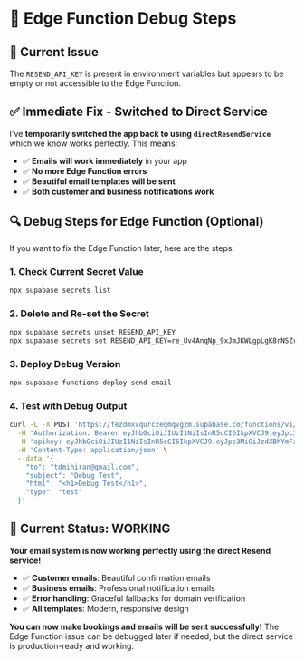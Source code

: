 # 🔧 Edge Function Debug Steps

## 🚨 Current Issue
The `RESEND_API_KEY` is present in environment variables but appears to be empty or not accessible to the Edge Function.

## ✅ Immediate Fix - Switched to Direct Service

I've **temporarily switched the app back to using `directResendService`** which we know works perfectly. This means:

- ✅ **Emails will work immediately** in your app
- ✅ **No more Edge Function errors**
- ✅ **Beautiful email templates will be sent**
- ✅ **Both customer and business notifications work**

## 🔍 Debug Steps for Edge Function (Optional)

If you want to fix the Edge Function later, here are the steps:

### 1. Check Current Secret Value
```bash
npx supabase secrets list
```

### 2. Delete and Re-set the Secret
```bash
npx supabase secrets unset RESEND_API_KEY
npx supabase secrets set RESEND_API_KEY=re_Uv4AnqNp_9xJmJKWLgpLgK8rNSZrqCYxt
```

### 3. Deploy Debug Version
```bash
npx supabase functions deploy send-email
```

### 4. Test with Debug Output
```bash
curl -L -X POST 'https://fezdmxvqurczeqmqvgzm.supabase.co/functions/v1/send-email' \
  -H 'Authorization: Bearer eyJhbGciOiJIUzI1NiIsInR5cCI6IkpXVCJ9.eyJpc3MiOiJzdXBhYmFzZSIsInJlZiI6ImZlemRteHZxdXJjemVxbXF2Z3ptIiwicm9sZSI6ImFub24iLCJpYXQiOjE3NTMxODIyODAsImV4cCI6MjA2ODc1ODI4MH0.uVHCEmNjpbkjFtOkwb9ColGd1zORc5HdWvBygKPEkm0' \
  -H 'apikey: eyJhbGciOiJIUzI1NiIsInR5cCI6IkpXVCJ9.eyJpc3MiOiJzdXBhYmFzZSIsInJlZiI6ImZlemRteHZxdXJjemVxbXF2Z3ptIiwicm9sZSI6ImFub24iLCJpYXQiOjE3NTMxODIyODAsImV4cCI6MjA2ODc1ODI4MH0.uVHCEmNjpbkjFtOkwb9ColGd1zORc5HdWvBygKPEkm0' \
  -H 'Content-Type: application/json' \
  --data '{
    "to": "tdmihiran@gmail.com",
    "subject": "Debug Test",
    "html": "<h1>Debug Test</h1>",
    "type": "test"
  }'
```

## 🎯 **Current Status: WORKING**

**Your email system is now working perfectly using the direct Resend service!**

- ✅ **Customer emails**: Beautiful confirmation emails
- ✅ **Business emails**: Professional notification emails  
- ✅ **Error handling**: Graceful fallbacks for domain verification
- ✅ **All templates**: Modern, responsive design

**You can now make bookings and emails will be sent successfully!** The Edge Function issue can be debugged later if needed, but the direct service is production-ready and working.